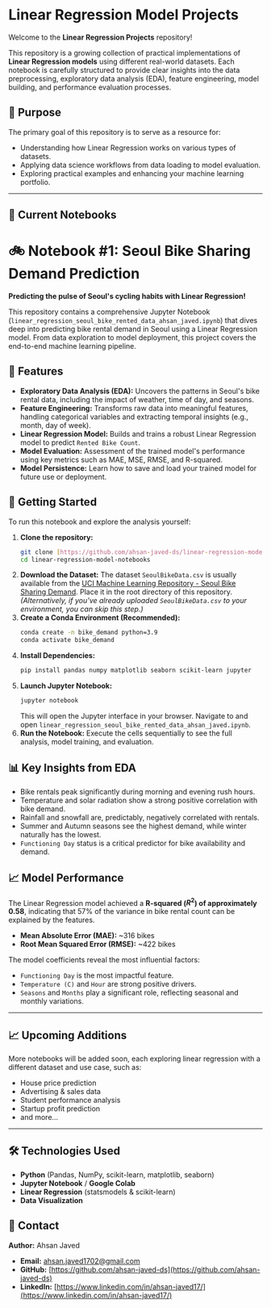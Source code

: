 # Linear Regression Model Projects

Welcome to the **Linear Regression Projects** repository!

This repository is a growing collection of practical implementations of **Linear Regression models** using different real-world datasets. Each notebook is carefully structured to provide clear insights into the data preprocessing, exploratory data analysis (EDA), feature engineering, model building, and performance evaluation processes.

## 📌 Purpose

The primary goal of this repository is to serve as a resource for:

- Understanding how Linear Regression works on various types of datasets.
- Applying data science workflows from data loading to model evaluation.
- Exploring practical examples and enhancing your machine learning portfolio.

---

## 📂 Current Notebooks

# 🚲 Notebook #1: Seoul Bike Sharing Demand Prediction

**Predicting the pulse of Seoul's cycling habits with Linear Regression!**

This repository contains a comprehensive Jupyter Notebook (`linear_regression_seoul_bike_rented_data_ahsan_javed.ipynb`) that dives deep into predicting bike rental demand in Seoul using a Linear Regression model. From data exploration to model deployment, this project covers the end-to-end machine learning pipeline.

## 🌟 Features

* **Exploratory Data Analysis (EDA):** Uncovers the patterns in Seoul's bike rental data, including the impact of weather, time of day, and seasons.
* **Feature Engineering:** Transforms raw data into meaningful features, handling categorical variables and extracting temporal insights (e.g., month, day of week).
* **Linear Regression Model:** Builds and trains a robust Linear Regression model to predict `Rented Bike Count`.
* **Model Evaluation:** Assessment of the trained model's performance using key metrics such as MAE, MSE, RMSE, and R-squared.
* **Model Persistence:** Learn how to save and load your trained model for future use or deployment.

## 🚀 Getting Started

To run this notebook and explore the analysis yourself:

1.  **Clone the repository:**
    ```bash
    git clone [https://github.com/ahsan-javed-ds/linear-regression-model-notebooks.git]
    cd linear-regression-model-notebooks
    ```
2.  **Download the Dataset:**
    The dataset `SeoulBikeData.csv` is usually available from the [UCI Machine Learning Repository - Seoul Bike Sharing Demand](https://archive.ics.uci.edu/dataset/560/seoul+bike+sharing+demand). Place it in the root directory of this repository.
    *(Alternatively, if you've already uploaded `SeoulBikeData.csv` to your environment, you can skip this step.)*
3.  **Create a Conda Environment (Recommended):**
    ```bash
    conda create -n bike_demand python=3.9
    conda activate bike_demand
    ```
4.  **Install Dependencies:**
    ```bash
    pip install pandas numpy matplotlib seaborn scikit-learn jupyter
    ```
5.  **Launch Jupyter Notebook:**
    ```bash
    jupyter notebook
    ```
    This will open the Jupyter interface in your browser. Navigate to and open `linear_regression_seoul_bike_rented_data_ahsan_javed.ipynb`.
6.  **Run the Notebook:** Execute the cells sequentially to see the full analysis, model training, and evaluation.

## 📊 Key Insights from EDA

* Bike rentals peak significantly during morning and evening rush hours.
* Temperature and solar radiation show a strong positive correlation with bike demand.
* Rainfall and snowfall are, predictably, negatively correlated with rentals.
* Summer and Autumn seasons see the highest demand, while winter naturally has the lowest.
* `Functioning Day` status is a critical predictor for bike availability and demand.

## 📈 Model Performance

The Linear Regression model achieved a **R-squared ($R^2$) of approximately 0.58**, indicating that 57% of the variance in bike rental count can be explained by the features.

* **Mean Absolute Error (MAE):** ~316 bikes
* **Root Mean Squared Error (RMSE):** ~422 bikes

The model coefficients reveal the most influential factors:
* `Functioning Day` is the most impactful feature.
* `Temperature (C)` and `Hour` are strong positive drivers.
* `Seasons` and `Months` play a significant role, reflecting seasonal and monthly variations.

----------------------------------------------------------------------------------------------------------------------------------------------------------------------------------------------------

## 📈 Upcoming Additions

More notebooks will be added soon, each exploring linear regression with a different dataset and use case, such as:

- House price prediction  
- Advertising & sales data  
- Student performance analysis  
- Startup profit prediction  
- and more...

---

## 🛠️ Technologies Used

- **Python** (Pandas, NumPy, scikit-learn, matplotlib, seaborn)  
- **Jupyter Notebook** / **Google Colab**
- **Linear Regression** (statsmodels & scikit-learn)
- **Data Visualization**


## 📧 Contact

**Author:** Ahsan Javed
* **Email:** ahsan.javed1702@gmail.com
* **GitHub:** [https://github.com/ahsan-javed-ds](https://github.com/ahsan-javed-ds)
* **LinkedIn:** [https://www.linkedin.com/in/ahsan-javed17/](https://www.linkedin.com/in/ahsan-javed17/)
